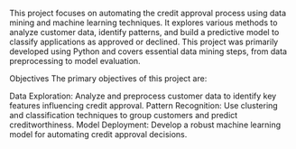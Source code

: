 This project focuses on automating the credit approval process using data mining and machine learning techniques. It explores various methods to analyze customer data, identify patterns, and build a predictive model to classify applications as approved or declined. This project was primarily developed using Python and covers essential data mining steps, from data preprocessing to model evaluation.

Objectives
The primary objectives of this project are:

Data Exploration: Analyze and preprocess customer data to identify key features influencing credit approval.
Pattern Recognition: Use clustering and classification techniques to group customers and predict creditworthiness.
Model Deployment: Develop a robust machine learning model for automating credit approval decisions.
